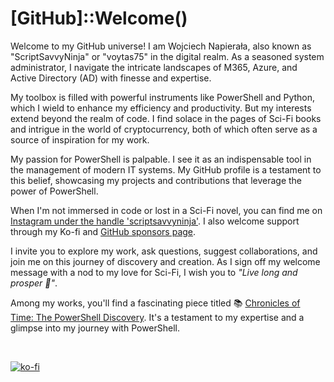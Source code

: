# [GitHub]::Welcome()

Welcome to my GitHub universe! I am Wojciech Napierała, also known as "ScriptSavvyNinja" or "voytas75" in the digital realm. As a seasoned system administrator, I navigate the intricate landscapes of M365, Azure, and Active Directory (AD) with finesse and expertise.

My toolbox is filled with powerful instruments like PowerShell and Python, which I wield to enhance my efficiency and productivity. But my interests extend beyond the realm of code. I find solace in the pages of Sci-Fi books and intrigue in the world of cryptocurrency, both of which often serve as a source of inspiration for my work.

My passion for PowerShell is palpable. I see it as an indispensable tool in the management of modern IT systems. My GitHub profile is a testament to this belief, showcasing my projects and contributions that leverage the power of PowerShell.

When I'm not immersed in code or lost in a Sci-Fi novel, you can find me on [Instagram under the handle 'scriptsavvyninja'](https://instagram.com/scriptsavvyninja?igshid=OGQ5ZDc2ODk2ZA==). I also welcome support through my Ko-fi and [GitHub sponsors page](https://github.com/sponsors/voytas75).

I invite you to explore my work, ask questions, suggest collaborations, and join me on this journey of discovery and creation. As I sign off my welcome message with a nod to my love for Sci-Fi, I wish you to *"Live long and prosper 🖖"*.

Among my works, you'll find a fascinating piece titled 📚 [Chronicles of Time: The PowerShell Discovery](./Chronicles_of_Time_The_PowerShell_Discovery.md). It's a testament to my expertise and a glimpse into my journey with PowerShell.



&nbsp;

[![ko-fi](https://ko-fi.com/img/githubbutton_sm.svg)](https://ko-fi.com/A0A6KYBUS)

&nbsp;
